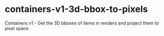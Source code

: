 # containers-v1-3d-bbox-to-pixels
Containers v1 - Get the 3D bboxes of items in renders and project them to pixel space
